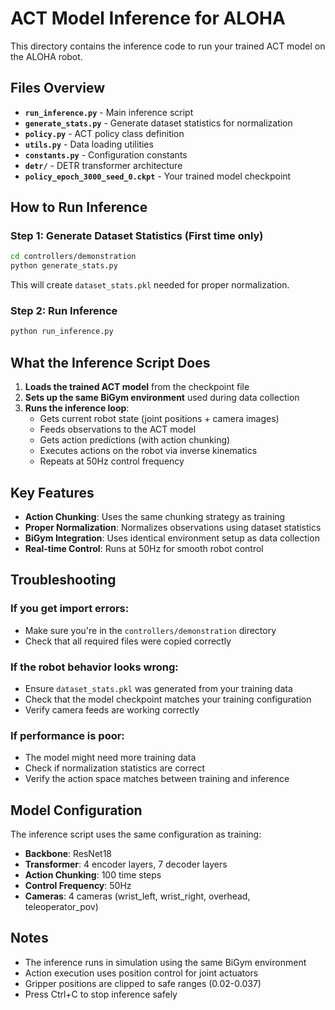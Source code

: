 # ACT Model Inference for ALOHA

This directory contains the inference code to run your trained ACT model on the ALOHA robot.

## Files Overview

- **`run_inference.py`** - Main inference script
- **`generate_stats.py`** - Generate dataset statistics for normalization
- **`policy.py`** - ACT policy class definition
- **`utils.py`** - Data loading utilities
- **`constants.py`** - Configuration constants
- **`detr/`** - DETR transformer architecture
- **`policy_epoch_3000_seed_0.ckpt`** - Your trained model checkpoint

## How to Run Inference

### Step 1: Generate Dataset Statistics (First time only)

```bash
cd controllers/demonstration
python generate_stats.py
```

This will create `dataset_stats.pkl` needed for proper normalization.

### Step 2: Run Inference

```bash
python run_inference.py
```

## What the Inference Script Does

1. **Loads the trained ACT model** from the checkpoint file
2. **Sets up the same BiGym environment** used during data collection
3. **Runs the inference loop**:
   - Gets current robot state (joint positions + camera images)
   - Feeds observations to the ACT model
   - Gets action predictions (with action chunking)
   - Executes actions on the robot via inverse kinematics
   - Repeats at 50Hz control frequency

## Key Features

- **Action Chunking**: Uses the same chunking strategy as training
- **Proper Normalization**: Normalizes observations using dataset statistics
- **BiGym Integration**: Uses identical environment setup as data collection
- **Real-time Control**: Runs at 50Hz for smooth robot control

## Troubleshooting

### If you get import errors:
- Make sure you're in the `controllers/demonstration` directory
- Check that all required files were copied correctly

### If the robot behavior looks wrong:
- Ensure `dataset_stats.pkl` was generated from your training data
- Check that the model checkpoint matches your training configuration
- Verify camera feeds are working correctly

### If performance is poor:
- The model might need more training data
- Check if normalization statistics are correct
- Verify the action space matches between training and inference

## Model Configuration

The inference script uses the same configuration as training:
- **Backbone**: ResNet18
- **Transformer**: 4 encoder layers, 7 decoder layers
- **Action Chunking**: 100 time steps
- **Control Frequency**: 50Hz
- **Cameras**: 4 cameras (wrist_left, wrist_right, overhead, teleoperator_pov)

## Notes

- The inference runs in simulation using the same BiGym environment
- Action execution uses position control for joint actuators
- Gripper positions are clipped to safe ranges (0.02-0.037)
- Press Ctrl+C to stop inference safely